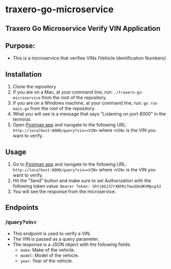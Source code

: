 # traxero-go-microservice
## Traxero Go Microservice Verify VIN Application

## Purpose:
- This is a microservice that verifies VINs (Vehicle Identification Numbers)

## Installation
1. Clone the repository
2. If you are on a Mac, at your command line, run:
```./traxero-go-microservice``` from the root of the repository.
3. If you are on a Windows machine, at your command line, run:
```go run main.go``` from the root of the repository.
4. What you will see is a message that says "Listening on port 8000" in the terminal.
5. Open [Postman app](https://www.getpostman.com/) and navigate to the following URL:
```http://localhost:8000/query?vin=<VIN>``` where ```<VIN>``` is the VIN you want to verify.

## Usage
1. Go to [Postman app](https://www.getpostman.com/) and navigate to the following URL:
```http://localhost:8000/query?vin=<VIN>``` where ```<VIN>``` is the VIN you want to verify.
2. Hit the "Send" button and make sure to set Authorization with the following token value:
```Bearer Token: ShYj6GJ37rXBFRiTew3GkdKVMpcp52```
3. You will see the response from the microservice.

## Endpoints
### /query?vin=<VIN>
- This endpoint is used to verify a VIN.
- The VIN is passed as a query parameter.
- The response is a JSON object with the following fields:
  - `make`: Make of the vehicle.
  - `model`: Model of the vehicle.
  - `year`: Year of the vehicle.
